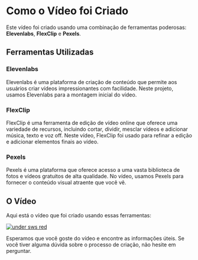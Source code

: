 # Como o Vídeo foi Criado

Este vídeo foi criado usando uma combinação de ferramentas poderosas: **Elevenlabs**, **FlexClip** e **Pexels**.

## Ferramentas Utilizadas

### Elevenlabs

Elevenlabs é uma plataforma de criação de conteúdo que permite aos usuários criar vídeos impressionantes com facilidade. Neste projeto, usamos Elevenlabs para a montagem inicial do vídeo.

### FlexClip

FlexClip é uma ferramenta de edição de vídeo online que oferece uma variedade de recursos, incluindo cortar, dividir, mesclar vídeos e adicionar música, texto e voz off. Neste vídeo, FlexClip foi usado para refinar a edição e adicionar elementos finais ao vídeo.

### Pexels

Pexels é uma plataforma que oferece acesso a uma vasta biblioteca de fotos e vídeos gratuitos de alta qualidade. No vídeo, usamos Pexels para fornecer o conteúdo visual atraente que você vê.

## O Vídeo

Aqui está o vídeo que foi criado usando essas ferramentas:

[![under sws red](https://github.com/CharlieCidral/ai-tools/assets/69029099/98edf438-6732-48f8-b114-fb021aac9693)](https://youtu.be/F4Mvm-iYgy8?si=aW0crEaQGByutJCl)


Esperamos que você goste do vídeo e encontre as informações úteis. Se você tiver alguma dúvida sobre o processo de criação, não hesite em perguntar.
